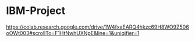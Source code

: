 # IBM-Project
https://colab.research.google.com/drive/1W4fxaEARQ4hkzc69H8WO9Z506oOWt003#scrollTo=F1HtNwhUXNpE&line=1&uniqifier=1
